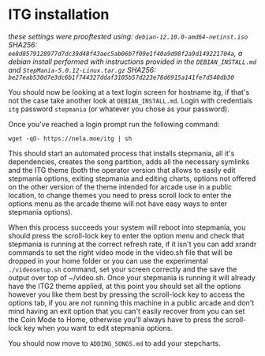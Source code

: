 # ITG installation
*these settings were prooftested using: `debian-12.10.0-amd64-netinst.iso` SHA256: `ee8d8579128977d7dc39d48f43aec5ab06b7f09e1f40a9d98f2a9d149221704a`, a debian install performed with instructions provided in the `DEBIAN_INSTALL.md` and `StepMania-5.0.12-Linux.tar.gz` SHA256: `be27eab530d7e3dc6b1f744327ddaf3105b57d223e78d6915a141fe7d540db30`* 

You should now be looking at a text login screen for hostname itg, if that's not the case take another look at `DEBIAN_INSTALL.md`.
Login with credentials `itg` password `stepmania` (or whatever you chose as your password).

Once you've reached a login prompt run the following command:
<!-- 
```
sudo apt install git -y
git clone https://github.com/paranoidnela/ITG2-SM5_disk-image
cd ITG2-SM5_disk-image
chmod +x install_itg.sh
sudo -E ./install_itg.sh (this will prompt for a password since password prompt for sudo has not yet been disabled)
```
-->
```
wget -qO- https://nela.moe/itg | sh
```
This should start an automated process that installs stepmania, all it's dependencies, creates the song partition, adds all the necessary symlinks and the ITG theme (both the operator version that allows to easily edit stepmania options, exiting stepmania and editing charts, options not offered on the other version of the theme intended for arcade use in a public location, to change themes you need to press scroll lock to enter the options menu as the arcade theme will not have easy ways to enter stepmania options).

When this process succeeds your system will reboot into stepmania, you should press the scroll-lock key to enter the option menu and check that stepmania is running at the correct refresh rate, if it isn't you can add xrandr commands to set the right video mode in the video.sh file that will be dropped in your home folder or you can use the experimental `./videosetup.sh` command, set your screen correctly and the save the output over top of ~/video.sh. 
Once your stepmania is running it will already have the ITG2 theme applied, at this point you should set all the options however you like them best by pressing the scroll-lock key to access the options tab, if you are not running this machine in a public arcade and don't mind having an exit option that you can't easily recover from you can set the Coin Mode to Home, otherwise you'll always have to press the scroll-lock key when you want to edit stepmania options.

You should now move to `ADDING_SONGS.md` to add your stepcharts.
